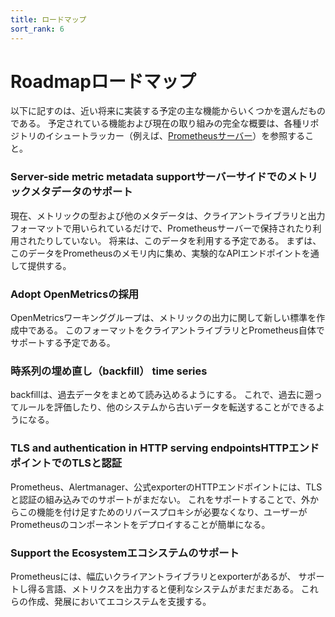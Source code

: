 ```yaml
---
title: ロードマップ
sort_rank: 6
---
```


# <span class="original-header">Roadmap</span>ロードマップ

以下に記すのは、近い将来に実装する予定の主な機能からいくつかを選んだものである。
予定されている機能および現在の取り組みの完全な概要は、各種リポジトリのイシュートラッカー（例えば、[Prometheusサーバー](https://github.com/prometheus/prometheus/issues)）を参照すること。


### <span class="original-header">Server-side metric metadata support</span>サーバーサイドでのメトリックメタデータのサポート

現在、メトリックの型および他のメタデータは、クライアントライブラリと出力フォーマットで用いられているだけで、Prometheusサーバーで保持されたり利用されたりしていない。
将来は、このデータを利用する予定である。
まずは、このデータをPrometheusのメモリ内に集め、実験的なAPIエンドポイントを通して提供する。

### <span class="original-header">Adopt </span>OpenMetricsの採用

OpenMetricsワーキンググループは、メトリックの出力に関して新しい標準を作成中である。
このフォーマットをクライアントライブラリとPrometheus自体でサポートする予定である。

### 時系列の埋め直し（backfill）<span class="original-header"> time series</span>

backfillは、過去データをまとめて読み込めるようにする。
これで、過去に遡ってルールを評価したり、他のシステムから古いデータを転送することができるようになる。

### <span class="anchor-text-supplement">TLS and authentication in HTTP serving endpoints</span>HTTPエンドポイントでのTLSと認証

Prometheus、Alertmanager、公式exporterのHTTPエンドポイントには、TLSと認証の組み込みでのサポートがまだない。
これをサポートすることで、外からこの機能を付け足すためのリバースプロキシが必要なくなり、ユーザーがPrometheusのコンポーネントをデプロイすることが簡単になる。

### <span class="original-header">Support the Ecosystem</span>エコシステムのサポート

Prometheusには、幅広いクライアントライブラリとexporterがあるが、
サポートし得る言語、メトリクスを出力すると便利なシステムがまだまだある。
これらの作成、発展においてエコシステムを支援する。
